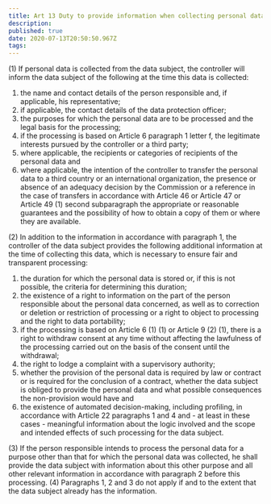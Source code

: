 ```yaml
---
title: Art 13 Duty to provide information when collecting personal data from the data subject
description: 
published: true
date: 2020-07-13T20:50:50.967Z
tags: 
---
```


(1) If personal data is collected from the data subject, the controller will inform the data subject of the following at the time this data is collected:
1. the name and contact details of the person responsible and, if applicable, his representative;
2. if applicable, the contact details of the data protection officer;
3. the purposes for which the personal data are to be processed and the legal basis for the processing;
4. if the processing is based on Article 6 paragraph 1 letter f, the legitimate interests pursued by the controller or a third party;
5. where applicable, the recipients or categories of recipients of the personal data and
6. where applicable, the intention of the controller to transfer the personal data to a third country or an international organization, the presence or absence of an adequacy decision by the Commission or a reference in the case of transfers in accordance with Article 46 or Article 47 or Article 49 (1) second subparagraph the appropriate or reasonable guarantees and the possibility of how to obtain a copy of them or where they are available.

(2) In addition to the information in accordance with paragraph 1, the controller of the data subject provides the following additional information at the time of collecting this data, which is necessary to ensure fair and transparent processing:
1. the duration for which the personal data is stored or, if this is not possible, the criteria for determining this duration;
2. the existence of a right to information on the part of the person responsible about the personal data concerned, as well as to correction or deletion or restriction of processing or a right to object to processing and the right to data portability;
3. if the processing is based on Article 6 (1) (1) or Article 9 (2) (1), there is a right to withdraw consent at any time without affecting the lawfulness of the processing carried out on the basis of the consent until the withdrawal;
4. the right to lodge a complaint with a supervisory authority;
5. whether the provision of the personal data is required by law or contract or is required for the conclusion of a contract, whether the data subject is obliged to provide the personal data and what possible consequences the non-provision would have and
6. the existence of automated decision-making, including profiling, in accordance with Article 22 paragraphs 1 and 4 and - at least in these cases - meaningful information about the logic involved and the scope and intended effects of such processing for the data subject.

(3) If the person responsible intends to process the personal data for a purpose other than that for which the personal data was collected, he shall provide the data subject with information about this other purpose and all other relevant information in accordance with paragraph 2 before this processing.
(4) Paragraphs 1, 2 and 3 do not apply if and to the extent that the data subject already has the information.